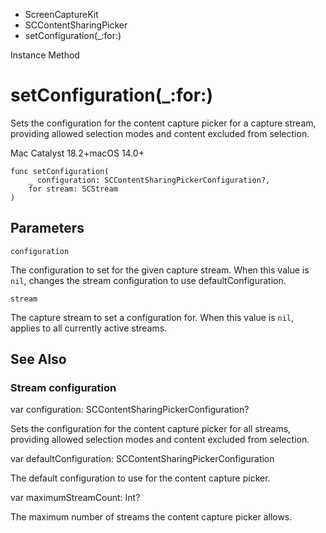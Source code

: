 

- ScreenCaptureKit
- SCContentSharingPicker
-  setConfiguration(\_:for:) 

Instance Method

# setConfiguration(\_:for:)

Sets the configuration for the content capture picker for a capture stream, providing allowed selection modes and content excluded from selection.

Mac Catalyst 18.2+macOS 14.0+

``` source
func setConfiguration(
    _ configuration: SCContentSharingPickerConfiguration?,
    for stream: SCStream
)
```

## Parameters 

`configuration`  

The configuration to set for the given capture stream. When this value is `nil`, changes the stream configuration to use defaultConfiguration.

`stream`  

The capture stream to set a configuration for. When this value is `nil`, applies to all currently active streams.

## See Also

### Stream configuration

var configuration: SCContentSharingPickerConfiguration?

Sets the configuration for the content capture picker for all streams, providing allowed selection modes and content excluded from selection.

var defaultConfiguration: SCContentSharingPickerConfiguration

The default configuration to use for the content capture picker.

var maximumStreamCount: Int?

The maximum number of streams the content capture picker allows.

